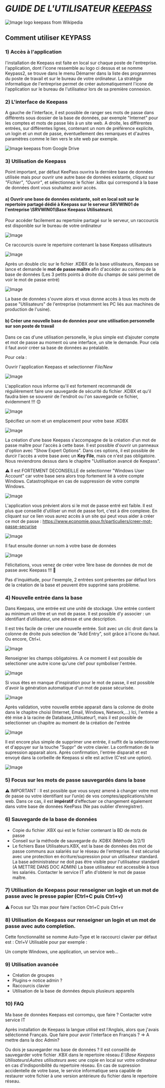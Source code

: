 # _**GUIDE DE L'UTILISATEUR [KEEPASS](https://keepass.info)**_ 

  ![Image logo keepass from Wikipedia](https://upload.wikimedia.org/wikipedia/commons/thumb/0/07/KeePass_Logo_%282016%29.svg/langfr-110px-KeePass_Logo_%282016%29.svg.png)

## Comment utiliser KEYPASS ##

### 1) Accès à l'application
  
   l'installation de Keepass est faite en local sur chaque poste de l'entreprise.
   l'application, dont l'icone ressemble au logo ci dessus et se nomme Keypass2,  se trouve dans le menu Démarrer dans la liste des programmes du poste de travail et sur le bureau de votre ordinateur.
   La stratégie informatique de l'entreprise permet de créer automatiquement l'icone de l'application sur le bureau de l'utilisateur lors de sa première connexion.

### 2) L'interface de Keepass

 
   A gauche de l'interface, il est possible de ranger ses mots de passe dans différents sous dossier de la base de données, par exemple "Internet" pour les comptes et mots de passe liés à un site web.
   A droite, les différentes entrées, sur différentes lignes, contenant un nom de préférence explicite, un login et un mot de passe, éventuellement des remarques et d'autres paramètres comme le lien vers le site web par exemple.
   
   ![Image keepass from Google Drive](https://drive.google.com/thumbnail?id=1QCBhXlu0WrmuYdOCHxMCL-Td4qOKwZID&sz=w1000 "l'interface de Keepass")
   
   
### 3) Utilisation de Keepass

Point important, par défaut KeePass ouvrira la dernière base de données utilisée mais pour ouvrir une autre base de données existante, cliquez sur _"Fichier"_, _"Ouvrir"_, et sélectionnez le fichier .kdbx qui correspond à la base de données dont vous souhaitez avoir accès.
   
#### a) Ouvrir une base de données existante, soit en local soit sur le repertoire partagé dédié à Keepass sur le serveur SRVWIN01 de l'entreprise \SRVWIN01\Base Keepass Utilisateurs\
   
   Pour accéder facilement au repertoire partagé sur le serveur, un raccourcis est disponible sur le bureau de votre ordinateur
   
   ![Image](https://drive.google.com/thumbnail?id=15Okbp-tWc3vXtqRvKg6pk8MEJZxY9vTI&sz=w1000 "Raccourci vers base keepass utilisateurs sur le serveur SRVWIN01")
   
   Ce raccourcis ouvre le repertoire contenant la base Keepass utilisateurs

![Image](https://drive.google.com/thumbnail?id=1FysMkDPz0jko3SCGQhXj-y0rsPRuDtb0&sz=w1000 "Copie écran repertoire contenant la base Keepass utilisateurs") 

Après un double clic sur le fichier .KDBX de la base utilisateurs, Keepass se lance et demande le **mot de passe maître** afin d'accéder au contenu de la base de données (Les 3 petits points à droite du champs de saisi permet de voir le mot de passe entré) 
    
  ![Image](https://drive.google.com/thumbnail?id=12eFCp1rrOZFM9fD8tshOKg3t0zASSv56&sz=w1000 "Ouvrir la base de données avec master key")

  La base de données s'ouvre alors et vous donne accès à tous les mots de passe "Utilisateurs" de l'entreprise (notamment les PC liés aux machines de production de l'usine).
  
   #### b) Créer une nouvelle base de données pour une utilisation personnelle sur son poste de travail

   Dans ce cas d'une utilisation personelle, le plus simple est d’ajouter compte et mot de passe au moment où une interface, un site le demande.
   Pour cela il faut avoir créer sa base de données au préalable.

  Pour cela :

   Ouvrir l'application Keepass et selectionner _File/New_

   ![Image](https://drive.google.com/thumbnail?id=1qluL5oo-ZQ8n-vLHorOlrHbnqhPLHIA0&sz=w1000 "Create database 1")

  L'application nous informe qu'il est fortement recommandé de régulièrement faire une sauvegarde de sécurité du fichier .KDBX et qu'il faudra bien se souvenir de l'endroit ou l'on sauvegarde ce fichier, évidemment !!! 😊
   
   ![Image](https://drive.google.com/thumbnail?id=1zdZ5OyO_Rao2TBIfQYb19aZcILITzW92&sz=w1000 "Create database 2")

   Spécifiez un nom et un emplacement pour votre base .KDBX
   
   ![Image](https://drive.google.com/thumbnail?id=19U5qku5jyNLaPXfKVDk4YH9VtYHo6AKo&sz=w1000 "Emplacemement database")
  
La création d'une base Keepass s'accompagne de la création d'un mot de passe maître pour l'accès à cette base. Il est possible d'ouvrir un panneaux d'option avec "Show Expert Options". Dans ces options, il est possible de durcir l'accès a votre base avec un **Key File**, mais ce n'est pas obligatoire. Nous reviendrons dessus dans le chapitre "Uutilisation avancé de Keepass".

⚠️ Il est FORTEMENT DECONSEILLE de selectionner "Windows User Account" car votre base sera alors trop fortement lié à votre compte Windows. Catastrophique en cas de suppression de votre compte Windows.

![Image](https://drive.google.com/thumbnail?id=1_zYvPLGpatuxyX16fkNGgHzj2FG_CuoO&sz=w1000 "Create Master Key")

   L'application vous prévient alors si le mot de passe entré est faible. Il est plus que conseillé d'utiliser un mot de passe fort, c'est à dire complexe. 
   En cliquant sur ce lien vous aurez accès à un site qui peut vous aider à créer ce mot de passe  : 
   https://www.economie.gouv.fr/particuliers/creer-mot-passe-securise
   
 ![Image](https://drive.google.com/thumbnail?id=1DmevZG-uNMomAlK75WEZv1J55SDAR-sP&sz=w1000 "Master Key Weak")
   
  Il faut ensuite donner un nom à votre base de données

  ![Image](https://drive.google.com/thumbnail?id=1K45b_b8nvn4zjK40O9Zs5ptNPBsWZJaL&sz=w1000 "Database Setting")

  Félicitations, vous venez de créer votre 1ère base de données de mot de passe avec Keepass !!! 👏
 

Pas d'inquiétude, pour l'exemple, 2 entrées sont présentes par défaut lors de la création de la base et peuvent être supprimé sans problème.

   
### 4) Nouvelle entrée dans la base

   Dans Keepass, une entrée est une unité de stockage. Une entrée contient au minimum un titre et un mot de passe. Il est possible d’y associer : un identifiant d’utilisateur, une adresse et une description.

  Il est très facile de créer une nouvelle entrée.
  Soit avec un clic droit dans la colonne de droite puis selection de "Add Entry", soit grâce à l'icone du haut. Ou encore, Ctrl+i.

![Image](https://drive.google.com/thumbnail?id=1jRank-qdcmrhNfqIkeu-TAb5pzAl0TPe&sz=w1000 "Create Entry-1")

Renseigner les champs obligatoires. A ce moment il est possible de selectioner une autre icone qu'une clef pour symboliser l'entrée.

![Image](https://drive.google.com/thumbnail?id=1jTZXxzpz5M8nuNcAwrPWVagQlS1eNNhZ&sz=w1000 "Create Entry-3")

Si vous êtes en manque d'inspiration pour le mot de passe, il est possible d'avoir la génération automatique d'un mot de passe sécurisée.

![Image](https://drive.google.com/thumbnail?id=1N9z0Xk0fHJRMT8erx_QA58KuRqYBoUZN&sz=w1000 "Generate a Password")


Après validation, votre nouvelle entrée apparait dans la colonne de droite dans le chapitre choisi (Internet, Email, Windows, Network,...)
Ici, l'entrée a été mise à la racine de Database_Utilisateur1, mais il est possible de selectionner un chapitre au moment de la création de l'entrée

![Image](https://drive.google.com/thumbnail?id=1CYITzCKATuoN9svEgCqkbzQyPeKYESO0&sz=w1000 "Create Entry-4")


Il est encore plus simple de supprimer une entrée, il suffit de la selectionner et d'appuyer sur la touche "Suppr" de votre clavier.
La confirmation de la supression apparait alors. Après confirmation, l'entrée disparait et est envoyé dans la corbeille de Keepass si elle est active (C'est une option).

![Image](https://drive.google.com/thumbnail?id=1OqXDlGJ-eniS6rX6hmXx34YD3yA2XgbI&sz=w1000 "Create Entry-4")


### 5) Focus sur les mots de passe sauvegardés dans la base

 ⚠️  IMPORTANT : Il est possible que vous soyez amené à changer votre mot de passe ou votre identifiant sur
l’un(e) de vos comptes/applications/site web. Dans ce cas, il est __impératif__ d‘effectuer ce changement
également dans votre base de données KeePass (Ne pas oublier d’enregistrer).
       
### 6) Sauvegarde de la base de données

   - Copie du fichier .KBX qui est le fichier contenant la BD de mots de passe
   - Conseil sur la méthode de sauvegarde du .KDBX (Méthode 3/2/1)
   - Le fichiers Base Utilisateurs.KBX, est la base de données des mot de passe communs aux salariés sur le réseau de l'entreprise. Il est sécurisé avec une protection en écriture/supression pour un utilisateur standard.
     La base administrateur ne doit pas être  visible pour l'utilisateur standard (A METTRE DANS DOC ADMIN)
     La base utilisateur est accessible à tous les salariés. Contacter le service IT afin d'obtenir le mot de passe maître.
 

### 7) Utilisation de Keepass pour renseigner un login et un mot de passe avec le presse papier (Ctrl+C puis  Ctrl+v)

  ⚠️ Focus sur 12s max pour faire l'action Ctrl+C puis  Ctrl+v

   
### 8) Utilisation de Keepass our renseigner un login et un mot de passe avec auto completion.

   Cette fonctionnalité se nomme Auto-Type et le raccourci clavier par défaut est : Ctrl+V
   Utilisable pour par exemple :
   
   Un compte Windows, une application, un service web...
     

  

### 9) Utilisation avancée

   - Création de groupes
   - Plugins-> notice admin ?
   - Raccourcis clavier
   - Utilisation de la base de données depuis plusieurs appareils
   
### 10) FAQ

  Ma base de données Keepass est corrompu, que faire ? Contacter votre service IT
  
  Après installation de Keepass la langue utilisé est l'Anglais, alors que j'avais séléctionné Français. Que faire pour avoir   l'interface en Français ? => A mettre dans la doc Admin?

  Ou dois je sauvegarder ma base de données ? Il est conseillé de sauvegarder votre fichier .KBX dans le  repertoire réseau
  *E:\Base Keepass Utilisateurs\Autres utilisateurs* avec une copie en local sur votre ordinateur en cas d'indisponibilité du repertoire réseau.
  En cas de supression accidentelle de votre base, le service informatique sera capable de restaurer votre fichier à une version antérieure du fichier dans le repertoire réseau.




